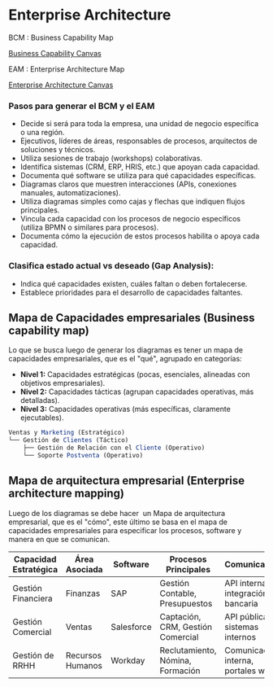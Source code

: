 # Enterprise Architecture

BCM : Business Capability Map

[Business Capability Canvas](https://www.notion.so/Business-Capability-Canvas-209cb202af1c80729755ed2a9e5e17a0?pvs=21)

EAM : Enterprise Architecture Map

[Enterprise Architecture Canvas](https://www.notion.so/Enterprise-Architecture-Canvas-209cb202af1c80739027e6538cc699a8?pvs=21)

### Pasos para generar el BCM y el EAM

- Decide si será para toda la empresa, una unidad de negocio específica o una región.
- Ejecutivos, líderes de áreas, responsables de procesos, arquitectos de soluciones y técnicos.
- Utiliza sesiones de trabajo (workshops) colaborativas.
- Identifica sistemas (CRM, ERP, HRIS, etc.) que apoyan cada capacidad.
- Documenta qué software se utiliza para qué capacidades específicas.
- Diagramas claros que muestren interacciones (APIs, conexiones manuales, automatizaciones).
- Utiliza diagramas simples como cajas y flechas que indiquen flujos principales.
- Vincula cada capacidad con los procesos de negocio específicos (utiliza BPMN o similares para procesos).
- Documenta cómo la ejecución de estos procesos habilita o apoya cada capacidad.

### **Clasifica estado actual vs deseado (Gap Analysis):**

- Indica qué capacidades existen, cuáles faltan o deben fortalecerse.
- Establece prioridades para el desarrollo de capacidades faltantes.

## Mapa de Capacidades empresariales (Business capability map)

Lo que se busca luego de generar los diagramas es tener un mapa de capacidades empresariales, que es el "qué", agrupado en categorías:

- **Nivel 1:** Capacidades estratégicas (pocas, esenciales, alineadas con objetivos empresariales).
- **Nivel 2:** Capacidades tácticas (agrupan capacidades operativas, más detalladas).
- **Nivel 3:** Capacidades operativas (más específicas, claramente ejecutables).

```jsx
Ventas y Marketing (Estratégico)
└── Gestión de Clientes (Táctico)
    ├── Gestión de Relación con el Cliente (Operativo)
    └── Soporte Postventa (Operativo)
```

## Mapa de arquitectura empresarial (Enterprise architecture mapping)

Luego de los diagramas se debe hacer  un Mapa de arquitectura empresarial, que es el "cómo", este último se basa en el mapa de capacidades empresariales para especificar los procesos, software y manera en que se comunican.

| Capacidad Estratégica | Área Asociada    | Software   | Procesos Principales              | Comunicación                       |
| --------------------- | ---------------- | ---------- | --------------------------------- | ---------------------------------- |
| Gestión Financiera    | Finanzas         | SAP        | Gestión Contable, Presupuestos    | API interna, integración bancaria  |
| Gestión Comercial     | Ventas           | Salesforce | Captación, CRM, Gestión Comercial | API pública, sistemas internos     |
| Gestión de RRHH       | Recursos Humanos | Workday    | Reclutamiento, Nómina, Formación  | Comunicación interna, portales web |
